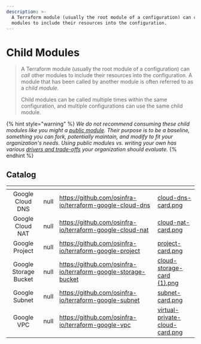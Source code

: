 ```yaml
---
description: >-
  A Terraform module (usually the root module of a configuration) can call other
  modules to include their resources into the configuration.
---
```


# Child Modules

> A Terraform module (usually the root module of a configuration) can _call_ other modules to include their resources into the configuration. A module that has been called by another module is often referred to as a _child module._
>
> Child modules can be called multiple times within the same configuration, and multiple configurations can use the same child module.

{% hint style="warning" %}
_We do not recommend consuming these child modules like you might a_ [_public module_](https://registry.terraform.io/browse/modules)_. Their purpose is to be a baseline, something you can fork, potentially maintain, and modify to fit your organization's needs. Using public modules vs. writing your own has various_ [_drivers and trade-offs_](../../architecture-decision-records/adr-0002.md) _your organization should evaluate._
{% endhint %}

## Catalog

<table data-view="cards"><thead><tr><th align="center"></th><th data-type="rating" data-max="5"></th><th data-hidden data-card-target data-type="content-ref"></th><th data-hidden data-card-cover data-type="files"></th></tr></thead><tbody><tr><td align="center">Google Cloud DNS</td><td>null</td><td><a href="https://github.com/osinfra-io/terraform-google-cloud-dns">https://github.com/osinfra-io/terraform-google-cloud-dns</a></td><td><a href="../../../.gitbook/assets/cloud-dns-card.png">cloud-dns-card.png</a></td></tr><tr><td align="center">Google Cloud NAT</td><td>null</td><td><a href="https://github.com/osinfra-io/terraform-google-cloud-nat">https://github.com/osinfra-io/terraform-google-cloud-nat</a></td><td><a href="../../../.gitbook/assets/cloud-nat-card.png">cloud-nat-card.png</a></td></tr><tr><td align="center">Google Project</td><td>null</td><td><a href="https://github.com/osinfra-io/terraform-google-project">https://github.com/osinfra-io/terraform-google-project</a></td><td><a href="../../../.gitbook/assets/project-card.png">project-card.png</a></td></tr><tr><td align="center">Google Storage Bucket</td><td>null</td><td><a href="https://github.com/osinfra-io/terraform-google-storage-bucket">https://github.com/osinfra-io/terraform-google-storage-bucket</a></td><td><a href="../../../.gitbook/assets/cloud-storage-card (1).png">cloud-storage-card (1).png</a></td></tr><tr><td align="center">Google Subnet</td><td>null</td><td><a href="https://github.com/osinfra-io/terraform-google-subnet">https://github.com/osinfra-io/terraform-google-subnet</a></td><td><a href="../../../.gitbook/assets/subnet-card.png">subnet-card.png</a></td></tr><tr><td align="center">Google VPC</td><td>null</td><td><a href="https://github.com/osinfra-io/terraform-google-vpc">https://github.com/osinfra-io/terraform-google-vpc</a></td><td><a href="../../../.gitbook/assets/virtual-private-cloud-card.png">virtual-private-cloud-card.png</a></td></tr></tbody></table>

